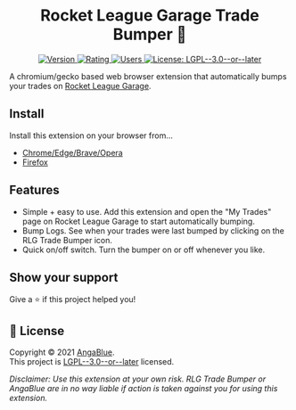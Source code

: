 <h1 align="center">Rocket League Garage Trade Bumper 🚗</h1>
<p align="center">
	<a href="https://chrome.google.com/webstore/detail/rlg-trade-bumper/hochdggaanpfbpoigfkmcnkekghmijbk" target="_blank">
  		<img alt="Version" src="https://img.shields.io/chrome-web-store/v/hochdggaanpfbpoigfkmcnkekghmijbk?label=Version">
  	</a>
	<a href="https://chrome.google.com/webstore/detail/rlg-trade-bumper/hochdggaanpfbpoigfkmcnkekghmijbk" target="_blank">
  		<img alt="Rating" src="https://img.shields.io/chrome-web-store/stars/hochdggaanpfbpoigfkmcnkekghmijbk?label=Rating">
  	</a>
	<a href="https://chrome.google.com/webstore/detail/rlg-trade-bumper/hochdggaanpfbpoigfkmcnkekghmijbk" target="_blank">
  		<img alt="Users" src="https://img.shields.io/chrome-web-store/users/hochdggaanpfbpoigfkmcnkekghmijbk?label=Users">
  	</a>
  	<a href="https://github.com/AngaBlue/rlg-trade-bumper/blob/master/LICENSE" target="_blank">
    	<img alt="License: LGPL--3.0--or--later" src="https://img.shields.io/github/license/AngaBlue/rlg-trade-bumper?color=green&label=License" />
  	</a>
</p>

A chromium/gecko based web browser extension that automatically bumps your trades on [Rocket League Garage](https://rocket-league.com).

## Install

Install this extension on your browser from...

- [Chrome/Edge/Brave/Opera](https://chrome.google.com/webstore/detail/rlg-trade-bumper/hochdggaanpfbpoigfkmcnkekghmijbk)
- [Firefox](https://addons.mozilla.org/en-US/firefox/addon/rlg-trade-bumper/)

## Features

- Simple + easy to use. Add this extension and open the "My Trades" page on Rocket League Garage to start automatically bumping.
- Bump Logs. See when your trades were last bumped by clicking on the RLG Trade Bumper icon.
- Quick on/off switch. Turn the bumper on or off whenever you like.

## Show your support

Give a ⭐️ if this project helped you!

## 📝 License

Copyright © 2021 [AngaBlue](https://github.com/AngaBlue).<br />
This project is [LGPL--3.0--or--later](https://github.com/AngaBlue/rlg-trade-bumper/blob/master/LICENSE) licensed.

_Disclaimer: Use this extension at your own risk. RLG Trade Bumper or AngaBlue are in no way liable if action is taken against you for using this extension._
